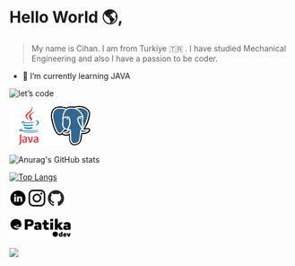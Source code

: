 # Hello World 🌎, 

> My name is Cihan. I am from Turkiye 🇹🇷 . I have studied Mechanical Engineering and also I have a passion to be coder.

- 🌱 I’m currently learning JAVA

![let’s code](https://github.com/cihangr/cihangr/assets/138358253/162936b3-9cb3-4746-a619-3b243ac81a61)

[<img src="javaLogo.png" width="70" height="70">](https://academy.patika.dev/profile)
[<img src="postgresLogo.svg.png" width="70" height="70">](https://academy.patika.dev/profile)

![Anurag's GitHub stats](https://github-readme-stats.vercel.app/api?username=cihangr&show=reviews,discussions_started,discussions_answered,prs_merged,prs_merged_percentage&show_icons=true)

[![Top Langs](https://github-readme-stats.vercel.app/api/top-langs/?username=cihangr)](https://github.com/anuraghazra/github-readme-stats)

[<img src="Linkedin_circle_black-512.png" width="30" height="30">](https://www.linkedin.com/in/cihangr/) [<img src="instablacklogo.png" width="30" height="30">](https://www.instagram.com/codemantis/) [<img src="github-mark.png" width="30" height="30">](https://github.com/cihangr)

[<img src="patikablack.png" width="112" height="40">](https://academy.patika.dev/profile)

[![](https://visitcount.itsvg.in/api?id=cihangr&label=Profile%20Views&color=12&icon=0&pretty=true)](https://visitcount.itsvg.in)
